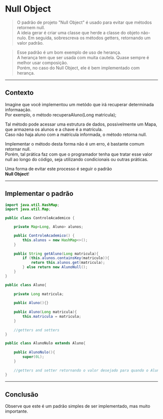 # Null Object

> O padrão de projeto "Null Object" é usado para evitar que métodos retornem null.<br>
> A ideia gerar é criar uma classe que herde a classe do objeto não-nulo. Em seguida, sobrescreva os métodos getters,
> retornando um valor padrão.

> Esse padrão é um bom exemplo de uso de herança.
> <br> A herança tem que ser usada com muita cautela. Quase sempre é melhor usar composição.
> <br> Porém, no caso do Null Object, ele é bem implementado com herança.

---
## Contexto

Imagine que você implementou um metódo que irá recuperar determinada informaação.<br>
Por exemplo, o método recuperaAluno(Long matricula);<br>

Tal método pode acessar uma estrutura de dados, possivelmente um Mapa, que armazena os alunos e a chave é a matrícula.<br>
Caso não haja aluno com a matrícula informada, o método retorna null.

Implementar o método desta forma não é um erro, é bastante comum retornar null.<br>
Porém, tal prática faz com que o programador tenha que tratar esse valor null ao longo do código, seja utilizando condicionais
ou outras práticas.

Uma forma de evitar este processo é seguir o padrão<br> **Null Object**!


---
## Implementar o padrão

```java
import java.util.HashMap;
import java.util.Map;

public class ControleAcademico {

    private Map<Long, Aluno> alunos;

    public ControleAcademico() {
        this.alunos = new HashMap<>();
    }
    
    public String getAluno(Long matricula){
        if (this.alunos.containsKey(matriculo)){
            return this.alunos.get(matricula);
        } else return new AlunoNull();
    }
}
```

```java
public class Aluno{
    
    private Long matricula;
    
    public Aluno(){}
    
    public Aluno(Long matricula){
        this.matricula = matricula;
    }
    
    //getters and setters
}
```

```java
public class AlunoNulo extends Aluno{
    
    public AlunoNulo(){
        super(0L);
    }
    
    //getters and setter retornando o valor desejado para quando o Aluno não existir
}
```


---
## Conclusão

Observe que este é um padrão simples de ser implementado, mas muito importante.